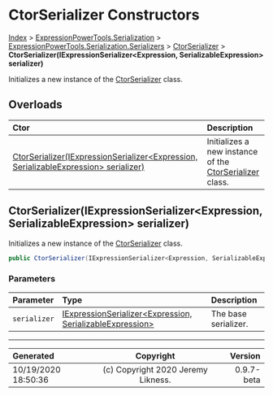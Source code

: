 ﻿# CtorSerializer Constructors

[Index](../index.md) > [ExpressionPowerTools.Serialization](ExpressionPowerTools.Serialization.a.md) > [ExpressionPowerTools.Serialization.Serializers](ExpressionPowerTools.Serialization.Serializers.n.md) > [CtorSerializer](ExpressionPowerTools.Serialization.Serializers.CtorSerializer.cs.md) > **CtorSerializer(IExpressionSerializer&lt;Expression, SerializableExpression> serializer)**

Initializes a new instance of the [CtorSerializer](ExpressionPowerTools.Serialization.Serializers.CtorSerializer.cs.md) class.

## Overloads

| Ctor | Description |
| :-- | :-- |
| [CtorSerializer(IExpressionSerializer&lt;Expression, SerializableExpression> serializer)](#ctorserializeriexpressionserializerexpression-serializableexpression-serializer) | Initializes a new instance of the [CtorSerializer](ExpressionPowerTools.Serialization.Serializers.CtorSerializer.cs.md) class. |

## CtorSerializer(IExpressionSerializer&lt;Expression, SerializableExpression> serializer)

Initializes a new instance of the [CtorSerializer](ExpressionPowerTools.Serialization.Serializers.CtorSerializer.cs.md) class.

```csharp
public CtorSerializer(IExpressionSerializer<Expression, SerializableExpression> serializer)
```

### Parameters

| Parameter | Type | Description |
| :-- | :-- | :-- |
| `serializer` | [IExpressionSerializer&lt;Expression, SerializableExpression>](ExpressionPowerTools.Serialization.Signatures.IExpressionSerializer`2.i.md) | The base serializer. |



---

| Generated | Copyright | Version |
| :-- | :-: | --: |
| 10/19/2020 18:50:36 | (c) Copyright 2020 Jeremy Likness. | 0.9.7-beta |
